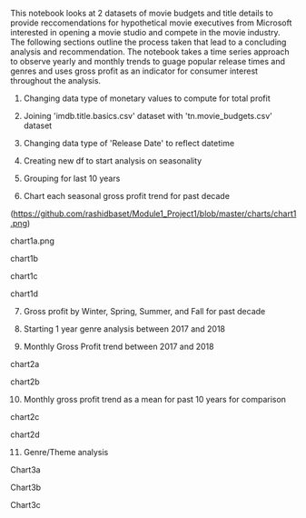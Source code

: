 This notebook looks at 2 datasets of movie budgets and title details to provide reccomendations for hypothetical movie executives from Microsoft interested in opening a movie studio and compete in the movie industry. 
The following sections outline the process taken that lead to a concluding analysis and recommendation. 
The notebook takes a time series approach to observe yearly and monthly trends to guage popular release times and genres and uses gross profit as an indicator for consumer interest throughout the analysis. 

1. Changing data type of monetary values to compute for total profit 

2. Joining 'imdb.title.basics.csv' dataset with 'tn.movie_budgets.csv' dataset

3. Changing data type of 'Release Date' to reflect datetime

4. Creating new df to start analysis on seasonality

5. Grouping for last 10 years

6. Chart each seasonal gross profit trend for past decade

(https://github.com/rashidbaset/Module1_Project1/blob/master/charts/chart1.png)


chart1a.png

chart1b

chart1c

chart1d

7. Gross profit by Winter, Spring, Summer, and Fall for past decade

8. Starting 1 year genre analysis between 2017 and 2018

9. Monthly Gross Profit trend between 2017 and 2018

chart2a

chart2b

10. Monthly gross profit trend as a mean for past 10 years for comparison 

chart2c

chart2d

11. Genre/Theme analysis

Chart3a

Chart3b

Chart3c